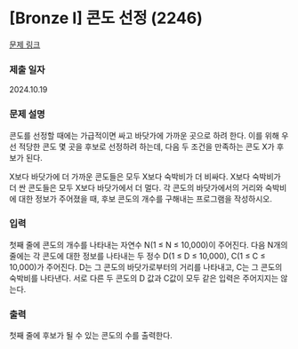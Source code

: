 # [Bronze I] 콘도 선정 (2246)

[문제 링크](https://www.acmicpc.net/problem/2246)

### 제출 일자
2024.10.19

### 문제 설명

콘도를 선정할 때에는 가급적이면 싸고 바닷가에 가까운 곳으로 하려 한다. 이를 위해 우선 적당한 콘도 몇 곳을 후보로 선정하려 하는데, 다음 두 조건을 만족하는 콘도 X가 후보가 된다.

X보다 바닷가에 더 가까운 콘도들은 모두 X보다 숙박비가 더 비싸다.
X보다 숙박비가 더 싼 콘도들은 모두 X보다 바닷가에서 더 멀다.
각 콘도의 바닷가에서의 거리와 숙박비에 대한 정보가 주어졌을 때, 후보 콘도의 개수를 구해내는 프로그램을 작성하시오.

### 입력

첫째 줄에 콘도의 개수를 나타내는 자연수 N(1 ≤ N ≤ 10,000)이 주어진다. 다음 N개의 줄에는 각 콘도에 대한 정보를 나타내는 두 정수 D(1 ≤ D ≤ 10,000), C(1 ≤ C ≤ 10,000)가 주어진다. D는 그 콘도의 바닷가로부터의 거리를 나타내고, C는 그 콘도의 숙박비를 나타낸다. 서로 다른 두 콘도의 D 값과 C값이 모두 같은 입력은 주어지지는 않는다.

### 출력

첫째 줄에 후보가 될 수 있는 콘도의 수를 출력한다.